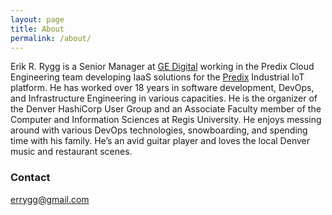```yaml
---
layout: page
title: About
permalink: /about/
---
```


Erik R. Rygg is a Senior Manager at [GE Digital](https://www.ge.com/digital/) working in the Predix Cloud Engineering team developing IaaS solutions for the [Predix](https://www.ge.com/digital/predix-platform-foundation-digital-industrial-applications) Industrial IoT platform. He has worked over 18 years in software development, DevOps, and Infrastructure Engineering in various capacities. He is the organizer of the Denver HashiCorp User Group and an Associate Faculty member of the Computer and Information Sciences at Regis University. He enjoys messing around with various DevOps technologies, snowboarding, and spending time with his family. He’s an avid guitar player and loves the local Denver music and restaurant scenes.

### Contact

[errygg@gmail.com](mailto:errygg@gmail.com)
